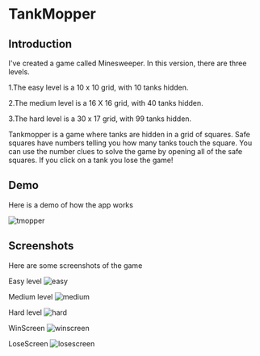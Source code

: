 # TankMopper

## Introduction

I've created a game called Minesweeper. In this version, there are three levels.

1.The easy level is a 10 x 10 grid, with 10 tanks hidden.

2.The medium level is a 16 X 16 grid, with 40 tanks hidden.

3.The hard level is a 30 x 17 grid, with 99 tanks hidden.

Tankmopper is a game where tanks are hidden in a grid of squares. Safe squares have numbers telling you how many tanks touch the square. You can use the number clues to solve the game by opening all of the safe squares. If you click on a tank you lose the game!

## Demo

Here is a demo of how the app works

![tmopper](https://user-images.githubusercontent.com/69567983/183886860-13bd6755-fc3b-4e48-a4ab-27739d3190eb.gif)

## Screenshots

Here are some screenshots of the game

Easy level
![easy](https://user-images.githubusercontent.com/69567983/183887903-f2adb994-703a-4746-953e-b4b2429d626d.png)

Medium level
![medium](https://user-images.githubusercontent.com/69567983/183888435-27a682ba-6692-4eef-a0ce-f94c1e4bcd77.png)

Hard level
![hard](https://user-images.githubusercontent.com/69567983/183889065-9073f3fe-0dec-4256-8df5-b556cedeb516.png)

WinScreen
![winscreen](https://user-images.githubusercontent.com/69567983/183889381-973bbec4-9224-404b-93dd-07a4fcf34e88.png)

LoseScreen
![losescreen](https://user-images.githubusercontent.com/69567983/183889586-03131fd0-0e88-4a4e-aa8c-761c423031a9.png)


